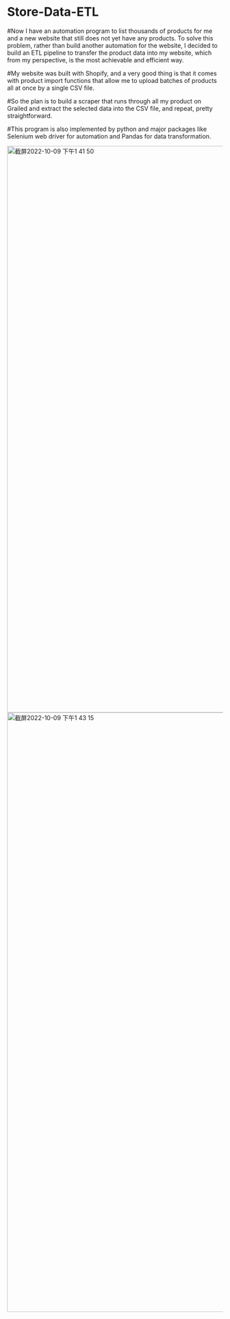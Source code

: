 # Store-Data-ETL


#Now I have an automation program to list thousands of products for me and a new website that still does not yet have any products. To solve this problem, rather than build another automation for the website, I decided to build an ETL pipeline to transfer the product data into my website, which from my perspective, is the most achievable and efficient way. 

#My website was built with Shopify, and a very good thing is that it comes with product import functions that allow me to upload batches of products all at once by a single CSV file.

#So the plan is to build a scraper that runs through all my product on Grailed and extract the selected data into the CSV file, and repeat, pretty straightforward.

#This program is also implemented by python and major packages like Selenium web driver for automation and Pandas for data transformation. 


<img width="1323" alt="截屏2022-10-09 下午1 41 50" src="https://user-images.githubusercontent.com/105625141/194774015-cb0956d6-3639-47f1-832b-e5a7fb347c7b.png">


<img width="1400" alt="截屏2022-10-09 下午1 43 15" src="https://user-images.githubusercontent.com/105625141/194774069-91a112f0-2a2a-4277-a997-899af5a92220.png">
